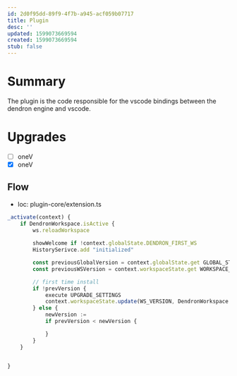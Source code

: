 ```yaml
---
id: 2d0f95dd-89f9-4f7b-a945-acf059b07717
title: Plugin
desc: ''
updated: 1599073669594
created: 1599073669594
stub: false
---
```


# Summary

The plugin is the code responsible for the vscode bindings between the dendron engine and vscode.

# Upgrades
- [ ] oneV
- [x] oneV

## Flow

- loc: plugin-core/extension.ts
```ts
_activate(context) {
    if DendronWorkspace.isActive {
        ws.reloadWorkspace
        
        showWelcome if !context.globalState.DENDRON_FIRST_WS 
        HistorySerivce.add "initialized"

        const previousGlobalVersion = context.globalState.get GLOBAL_STATE.VERSION_PREV
        const previousWSVersion = context.workspaceState.get WORKSPACE_STATE.WS_VERSION

        // first time install
        if !prevVersion {
            execute UPGRADE_SETTINGS
            context.workspaceState.update(WS_VERSION, DendronWorkspace.version)
        } else {
            newVersion := 
            if prevVersion < newVersion {

            }
        }
    }


}

```
